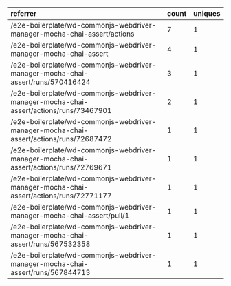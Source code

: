 | referrer                                                                               | count | uniques |
| :------------------------------------------------------------------------------------- | :---- | :------ |
| /e2e-boilerplate/wd-commonjs-webdriver-manager-mocha-chai-assert/actions               | 7     | 1       |
| /e2e-boilerplate/wd-commonjs-webdriver-manager-mocha-chai-assert                       | 4     | 1       |
| /e2e-boilerplate/wd-commonjs-webdriver-manager-mocha-chai-assert/runs/570416424        | 3     | 1       |
| /e2e-boilerplate/wd-commonjs-webdriver-manager-mocha-chai-assert/actions/runs/73467901 | 2     | 1       |
| /e2e-boilerplate/wd-commonjs-webdriver-manager-mocha-chai-assert/actions/runs/72687472 | 1     | 1       |
| /e2e-boilerplate/wd-commonjs-webdriver-manager-mocha-chai-assert/actions/runs/72769671 | 1     | 1       |
| /e2e-boilerplate/wd-commonjs-webdriver-manager-mocha-chai-assert/actions/runs/72771177 | 1     | 1       |
| /e2e-boilerplate/wd-commonjs-webdriver-manager-mocha-chai-assert/pull/1                | 1     | 1       |
| /e2e-boilerplate/wd-commonjs-webdriver-manager-mocha-chai-assert/runs/567532358        | 1     | 1       |
| /e2e-boilerplate/wd-commonjs-webdriver-manager-mocha-chai-assert/runs/567844713        | 1     | 1       |